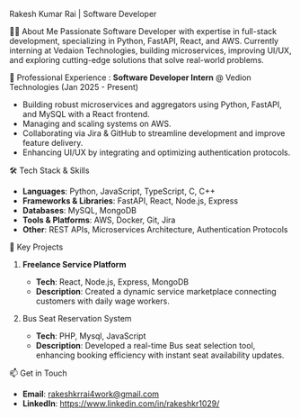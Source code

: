 Rakesh Kumar Rai | Software Developer

👨‍💻 About Me
Passionate Software Developer with expertise in full-stack development, specializing in Python, FastAPI, React, and AWS. Currently interning at Vedaion Technologies, building microservices, improving UI/UX, and exploring cutting-edge solutions that solve real-world problems.

💼 Professional Experience : 
**Software Developer Intern** @ Vedion Technologies (Jan 2025 - Present)
  - Building robust microservices and aggregators using Python, FastAPI, and MySQL with a React frontend.
  - Managing and scaling systems on AWS.
  - Collaborating via Jira & GitHub to streamline development and improve feature delivery.
  - Enhancing UI/UX by integrating and optimizing authentication protocols.

🛠️ Tech Stack & Skills
- **Languages**: Python, JavaScript, TypeScript, C, C++
- **Frameworks & Libraries**: FastAPI, React, Node.js, Express
- **Databases**: MySQL, MongoDB
- **Tools & Platforms**: AWS, Docker, Git, Jira
- **Other**: REST APIs, Microservices Architecture, Authentication Protocols

🔧 Key Projects
1. **Freelance Service Platform**  
   - **Tech**: React, Node.js, Express, MongoDB  
   - **Description**: Created a dynamic service marketplace connecting customers with daily wage workers.

2. Bus Seat Reservation System
   - **Tech**: PHP, Mysql, JavaScript
   - **Description**: Developed a real-time Bus seat selection tool, enhancing booking efficiency with instant seat availability updates.


📫 Get in Touch
- **Email**: [rakeshkrrai4work@gmail.com](mailto:rakeshkmrai.work@gmail.com)
- **LinkedIn**: https://www.linkedin.com/in/rakeshkr1029/
